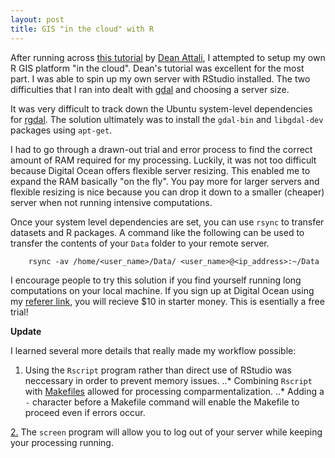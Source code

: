 ```yaml
---
layout: post
title: GIS "in the cloud" with R
---
```

After running across [this tutorial](http://deanattali.com/2015/05/09/setup-rstudio-shiny-server-digital-ocean/) by [Dean Attali](https://twitter.com/daattali), I attempted to setup my own R GIS platform "in the cloud". Dean's tutorial was excellent for the most part. I was able to spin up my own server with RStudio installed. The two difficulties that I ran into dealt with [gdal](www.gdal.org) and choosing a server size. 

It was very difficult to track down the Ubuntu system-level dependencies for [rgdal](http://cran.r-project.org/package=rgdal). The solution ultimately was to install the `gdal-bin` and `libgdal-dev` packages using `apt-get`. 

I had to go through a drawn-out trial and error process to find the correct amount of RAM required for my processing. Luckily, it was not too difficult because Digital Ocean offers flexible server resizing. This enabled me to expand the RAM basically "on the fly". You pay more for larger servers and flexible resizing is nice because you can drop it down to a smaller (cheaper) server when not running intensive computations.

Once your system level dependencies are set, you can use `rsync` to transfer datasets and R packages. A command like the following can be used to transfer the contents of your `Data` folder to your remote server.

        rsync -av /home/<user_name>/Data/ <user_name>@<ip_address>:~/Data

I encourage people to try this solution if you find yourself running long computations on your local machine. If you sign up at Digital Ocean using my [referer link](https://www.digitalocean.com/?refcode=cf7a61ffdec0), you will recieve $10 in starter money. This is esentially a free trial!

**Update**

I learned several more details that really made my workflow possible:

1. Using the `Rscript` program rather than direct use of RStudio was neccessary in order to prevent memory issues.
..* Combining `Rscript` with [Makefiles](https://swcarpentry.github.io/make-novice/) allowed for processing comparmentalization.
..* Adding a `-` character before a Makefile command will enable the Makefile to proceed even if errors occur.

[2.](https://serverfault.com/questions/311593/keeping-a-linux-process-running-after-i-logout) The `screen` program will allow you to log out of your server while keeping your processing running.




